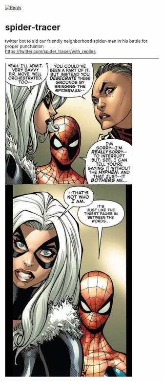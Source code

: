 [![Reply](https://github.com/bongardino/spider-tracer/actions/workflows/reply.yml/badge.svg)](https://github.com/bongardino/spider-tracer/actions/workflows/reply.yml)

# spider-tracer
twitter bot to aid our friendly neighborhood spider-man in his battle for proper punctuation  
https://twitter.com/spider_tracer/with_replies
___
![context](context.jpeg?raw=true "Context")
